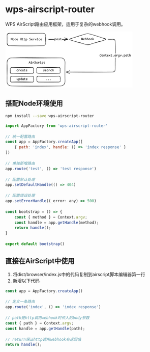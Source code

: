 # wps-airscript-router

WPS AirScript路由应用框架，适用于复杂的webhook调用。

<img src="./process.png" alt="process" width="400">

## 搭配Node环境使用
```bash
npm install --save wps-airscript-router
```

```javascript
import AppFactory from 'wps-airscript-router'

// 统一配置路由
const app = AppFactory.createApp([
    { path: 'index', handle: () => 'index response' }
])

// 单独新增路由
app.route('test', () => 'test response')

// 配置默认处理
app.setDefaultHandle(() => 404)

// 配置错误处理
app.setErrorHandle((_error: any) => 500)

const bootstrap = () => {
    const { method } = Context.argv;
    const handle = app.getHandle(method);
    return handle();
}

export default bootstrap()
```

## 直接在AirScript中使用
1. 将dist/browser/index.js中的代码复制到airscript脚本编辑器第一行
2. 新增以下代码
```javascript
const app = AppFactory.createApp()

// 定义一条路由
app.route('index', () => 'index response')

// path是http调用webhook时传入的body参数
const { path } = Context.argv;
const handle = app.getHandle(path);

// return保证http调用webhook有返回值
return handle();
```